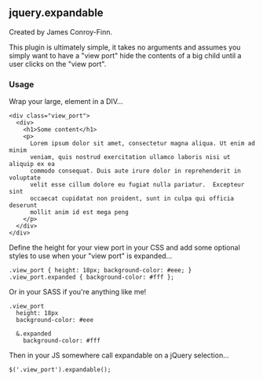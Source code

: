 ## jquery.expandable

Created by James Conroy-Finn.

This plugin is ultimately simple, it takes no arguments and assumes you simply want to have a "view port" hide the contents of a big child until a user clicks on the "view port".

### Usage

Wrap your large, element in a DIV...

    <div class="view_port">
      <div>
        <h1>Some content</h1>
        <p>
          Lorem ipsum dolor sit amet, consectetur magna aliqua. Ut enim ad minim 
          veniam, quis nostrud exercitation ullamco laboris nisi ut aliquip ex ea 
          commodo consequat. Duis aute irure dolor in reprehenderit in voluptate 
          velit esse cillum dolore eu fugiat nulla pariatur.  Excepteur sint 
          occaecat cupidatat non proident, sunt in culpa qui officia deserunt 
          mollit anim id est mega peng
        </p>
      </div>
    </div>

Define the height for your view port in your CSS and add some optional styles to use when your "view port" is expanded...

    .view_port { height: 18px; background-color: #eee; }
    .view_port.expanded { background-color: #fff };

Or in your SASS if you're anything like me!

    .view_port
      height: 18px
      background-color: #eee

      &.expanded
        background-color: #fff

Then in your JS somewhere call expandable on a jQuery selection...

    $('.view_port').expandable();


